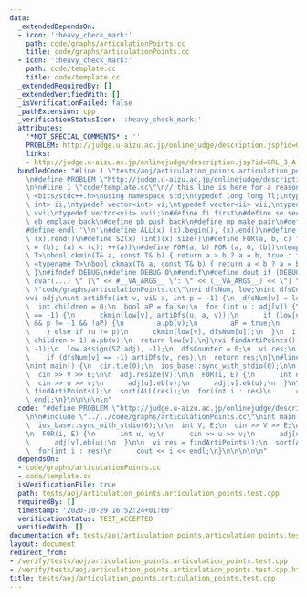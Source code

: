 ```yaml
---
data:
  _extendedDependsOn:
  - icon: ':heavy_check_mark:'
    path: code/graphs/articulationPoints.cc
    title: code/graphs/articulationPoints.cc
  - icon: ':heavy_check_mark:'
    path: code/template.cc
    title: code/template.cc
  _extendedRequiredBy: []
  _extendedVerifiedWith: []
  _isVerificationFailed: false
  _pathExtension: cpp
  _verificationStatusIcon: ':heavy_check_mark:'
  attributes:
    '*NOT_SPECIAL_COMMENTS*': ''
    PROBLEM: http://judge.u-aizu.ac.jp/onlinejudge/description.jsp?id=GRL_3_A
    links:
    - http://judge.u-aizu.ac.jp/onlinejudge/description.jsp?id=GRL_3_A
  bundledCode: "#line 1 \"tests/aoj/articulation_points.articulation_points.test.cpp\"\
    \n#define PROBLEM \"http://judge.u-aizu.ac.jp/onlinejudge/description.jsp?id=GRL_3_A\"\
    \n\n#line 1 \"code/template.cc\"\n// this line is here for a reason\n#include\
    \ <bits/stdc++.h>\nusing namespace std;\ntypedef long long ll;\ntypedef pair<int,\
    \ int> ii;\ntypedef vector<int> vi;\ntypedef vector<ii> vii;\ntypedef vector<vi>\
    \ vvi;\ntypedef vector<vii> vvii;\n#define fi first\n#define se second\n#define\
    \ eb emplace_back\n#define pb push_back\n#define mp make_pair\n#define mt make_tuple\n\
    #define endl '\\n'\n#define ALL(x) (x).begin(), (x).end()\n#define RALL(x) (x).rbegin(),\
    \ (x).rend()\n#define SZ(x) (int)(x).size()\n#define FOR(a, b, c) for (auto a\
    \ = (b); (a) < (c); ++(a))\n#define F0R(a, b) FOR (a, 0, (b))\ntemplate <typename\
    \ T>\nbool ckmin(T& a, const T& b) { return a > b ? a = b, true : false; }\ntemplate\
    \ <typename T>\nbool ckmax(T& a, const T& b) { return a < b ? a = b, true : false;\
    \ }\n#ifndef DEBUG\n#define DEBUG 0\n#endif\n#define dout if (DEBUG) cerr\n#define\
    \ dvar(...) \" [\" << #__VA_ARGS__ \": \" << (__VA_ARGS__) << \"] \"\n#line 2\
    \ \"code/graphs/articulationPoints.cc\"\nvi dfsNum, low;\nint dfsCounter = 0;\n\
    vvi adj;\nint artiDfs(int v, vi& a, int p = -1) {\n  dfsNum[v] = low[v] = dfsCounter++;\n\
    \  int children = 0;\n  bool aP = false;\n  for (int u : adj[v]) {\n    if (dfsNum[u]\
    \ == -1) {\n      ckmin(low[v], artiDfs(u, a, v));\n      if (low[u] >= dfsNum[v]\
    \ && p != -1 && !aP) {\n        a.pb(v);\n        aP = true;\n      }\n      children++;\n\
    \    } else if (u != p)\n      ckmin(low[v], dfsNum[u]);\n  }\n  if (p == -1 &&\
    \ children > 1) a.pb(v);\n  return low[v];\n}\nvi findArtiPoints() {\n  dfsNum.assign(SZ(adj),\
    \ -1);\n  low.assign(SZ(adj), -1);\n  dfsCounter = 0;\n  vi res;\n  F0R (v, SZ(adj))\n\
    \    if (dfsNum[v] == -1) artiDfs(v, res);\n  return res;\n}\n#line 4 \"tests/aoj/articulation_points.articulation_points.test.cpp\"\
    \nint main() {\n  cin.tie(0);\n  ios_base::sync_with_stdio(0);\n\n  int V, E;\n\
    \  cin >> V >> E;\n\n  adj.resize(V);\n\n  F0R(i, E) {\n      int u, v;\n    \
    \  cin >> u >> v;\n      adj[u].eb(v);\n      adj[v].eb(u);\n  }\n\n  vi res =\
    \ findArtiPoints();\n  sort(ALL(res));\n  for(int i : res)\n      cout << i <<\
    \ endl;\n}\n\n\n\n\n"
  code: "#define PROBLEM \"http://judge.u-aizu.ac.jp/onlinejudge/description.jsp?id=GRL_3_A\"\
    \n\n#include \"../../code/graphs/articulationPoints.cc\"\nint main() {\n  cin.tie(0);\n\
    \  ios_base::sync_with_stdio(0);\n\n  int V, E;\n  cin >> V >> E;\n\n  adj.resize(V);\n\
    \n  F0R(i, E) {\n      int u, v;\n      cin >> u >> v;\n      adj[u].eb(v);\n\
    \      adj[v].eb(u);\n  }\n\n  vi res = findArtiPoints();\n  sort(ALL(res));\n\
    \  for(int i : res)\n      cout << i << endl;\n}\n\n\n\n\n"
  dependsOn:
  - code/graphs/articulationPoints.cc
  - code/template.cc
  isVerificationFile: true
  path: tests/aoj/articulation_points.articulation_points.test.cpp
  requiredBy: []
  timestamp: '2020-10-29 16:52:24+01:00'
  verificationStatus: TEST_ACCEPTED
  verifiedWith: []
documentation_of: tests/aoj/articulation_points.articulation_points.test.cpp
layout: document
redirect_from:
- /verify/tests/aoj/articulation_points.articulation_points.test.cpp
- /verify/tests/aoj/articulation_points.articulation_points.test.cpp.html
title: tests/aoj/articulation_points.articulation_points.test.cpp
---
```

